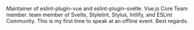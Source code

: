 Maintainer of eslint-plugin-vue and eslint-plugin-svelte.
Vue.js Core Team member. team member of Svelte, Stylelint, Stylus, Intlify, and ESLint Community.
This is my first time to speak at an offline event. Best regards.
